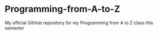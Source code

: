 # Programming-from-A-to-Z
My official GitHub repository for my Programming from A to Z class this semester
